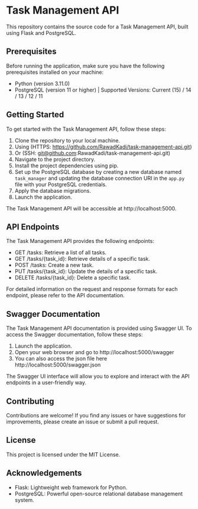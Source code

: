 # Task Management API

This repository contains the source code for a Task Management API, built using Flask and PostgreSQL.

## Prerequisites

Before running the application, make sure you have the following prerequisites installed on your machine:

- Python (version 3.11.0)
- PostgreSQL (version 11 or higher) | Supported Versions: Current (15) / 14 / 13 / 12 / 11


## Getting Started

To get started with the Task Management API, follow these steps:

1. Clone the repository to your local machine. 
2. Using (HTTPS: https://github.com/RawadKadi/task-management-api.git) 
3. Or (SSH: git@github.com:RawadKadi/task-management-api.git)
4. Navigate to the project directory.
5. Install the project dependencies using pip.
6. Set up the PostgreSQL database by creating a new database named `task_manager` and updating the database connection URI in the `app.py` file with your PostgreSQL credentials.
7. Apply the database migrations.
8. Launch the application.

The Task Management API will be accessible at http://localhost:5000.

## API Endpoints

The Task Management API provides the following endpoints:

- GET /tasks: Retrieve a list of all tasks.
- GET /tasks/{task_id}: Retrieve details of a specific task.
- POST /tasks: Create a new task.
- PUT /tasks/{task_id}: Update the details of a specific task.
- DELETE /tasks/{task_id}: Delete a specific task.

For detailed information on the request and response formats for each endpoint, please refer to the API documentation.

## Swagger Documentation

The Task Management API documentation is provided using Swagger UI. To access the Swagger documentation, follow these steps:

1. Launch the application.
2. Open your web browser and go to http://localhost:5000/swagger
3. You can also access the json file here http://localhost:5000/swagger.json

The Swagger UI interface will allow you to explore and interact with the API endpoints in a user-friendly way.

## Contributing

Contributions are welcome! If you find any issues or have suggestions for improvements, please create an issue or submit a pull request.

## License

This project is licensed under the MIT License.

## Acknowledgements

- Flask: Lightweight web framework for Python.
- PostgreSQL: Powerful open-source relational database management system.